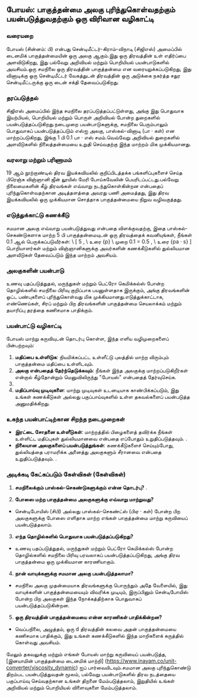 ## போயஸ்: பாகுத்தன்மை அலகு புரிந்துகொள்வதற்கும் பயன்படுத்துவதற்கும் ஒரு விரிவான வழிகாட்டி

### வரையறை
போயஸ் (சின்னம்: பி) என்பது சென்டிமீட்டர்-கிராம்-விநாடி (சிஜிஎஸ்) அமைப்பில் டைனமிக் பாகுத்தன்மையின் ஒரு அலகு ஆகும்.இது ஒரு திரவத்தின் உள் எதிர்ப்பை அளவிடுகிறது, இது பல்வேறு அறிவியல் மற்றும் பொறியியல் பயன்பாடுகளில் அவசியம்.ஒரு சமநிலை ஒரு திரவத்தின் பாகுத்தன்மை என வரையறுக்கப்படுகிறது, இது வினாடிக்கு ஒரு சென்டிமீட்டர் வேகத்துடன் திரவத்தின் ஒரு அடுக்கை நகர்த்த சதுர சென்டிமீட்டருக்கு ஒரு டைன் சக்தி தேவைப்படுகிறது.

### தரப்படுத்தல்
சிஜிஎஸ் அமைப்பில் இந்த சமநிலை தரப்படுத்தப்பட்டுள்ளது, அங்கு இது பொதுவாக இயற்பியல், பொறியியல் மற்றும் பொருள் அறிவியல் போன்ற துறைகளில் பயன்படுத்தப்படுகிறது.நடைமுறை பயன்பாடுகளுக்கு, சமநிலை பெரும்பாலும் பொதுவாகப் பயன்படுத்தப்படும் எஸ்ஐ அலகு, பாஸ்கல்-வினாடி (பா · கள்) என மாற்றப்படுகிறது, இங்கு 1 பி 0.1 பா · எஸ் சமம்.வெவ்வேறு அறிவியல் துறைகளில் அளவீடுகளில் நிலைத்தன்மையை உறுதி செய்வதற்கு இந்த மாற்றம் மிக முக்கியமானது.

### வரலாறு மற்றும் பரிணாமம்
19 ஆம் நூற்றாண்டில் திரவ இயக்கவியலில் குறிப்பிடத்தக்க பங்களிப்புகளைச் செய்த பிரெஞ்சு விஞ்ஞானி ஜீன் லூயிஸ் மேரி போய்சுவேலின் பெயரிடப்பட்டது.பல்வேறு நிலைமைகளின் கீழ் திரவங்கள் எவ்வாறு நடந்துகொள்கின்றன என்பதைப் புரிந்துகொள்வதற்கான அடித்தளத்தை அவரது பணி அமைத்தது, இது திரவ இயக்கவியலில் ஒரு முக்கியமான சொத்தாக பாகுத்தன்மையை நிறுவ வழிவகுத்தது.

### எடுத்துக்காட்டு கணக்கீடு
சமமான அலகு எவ்வாறு பயன்படுத்துவது என்பதை விளக்குவதற்கு, இதை பாஸ்கல்-செகண்டுகளாக மாற்ற 5 பி பாகுத்தன்மையுடன் ஒரு திரவத்தைக் கவனியுங்கள், நீங்கள் 0.1 ஆல் பெருக்கப்படுவீர்கள்:
\ [
5 \, \ உரை {p} \ முறை 0.1 = 0.5 \, \ உரை {pa · s}
\]
பொறியாளர்கள் மற்றும் விஞ்ஞானிகளுக்கு அவர்களின் கணக்கீடுகளில் துல்லியமான அளவீடுகள் தேவைப்படும் இந்த மாற்றம் அவசியம்.

### அலகுகளின் பயன்பாடு
உணவு பதப்படுத்துதல், மருந்துகள் மற்றும் பெட்ரோ கெமிக்கல்ஸ் போன்ற தொழில்களில் சமநிலை பிரிவு குறிப்பாக பயனுள்ளதாக இருக்கும், அங்கு திரவங்களின் ஓட்ட பண்புகளைப் புரிந்துகொள்வது மிக முக்கியமானது.எடுத்துக்காட்டாக, எண்ணெய்கள், சிரப் மற்றும் பிற திரவங்களின் பாகுத்தன்மை செயலாக்கம் மற்றும் தயாரிப்பு தரத்தை கணிசமாக பாதிக்கும்.

### பயன்பாட்டு வழிகாட்டி
போயஸ் மாற்று கருவியுடன் தொடர்பு கொள்ள, இந்த எளிய வழிமுறைகளைப் பின்பற்றவும்:
1. **மதிப்பை உள்ளிடுக**: நியமிக்கப்பட்ட உள்ளீட்டு புலத்தில் மாற்ற விரும்பும் பாகுத்தன்மை மதிப்பை உள்ளிடவும்.
2. **அலகு என்பதைத் தேர்ந்தெடுக்கவும்**: நீங்கள் இந்த அலகுக்கு மாற்றப்படுகிறீர்கள் என்றால் கீழ்தோன்றும் மெனுவிலிருந்து "போயஸ்" என்பதைத் தேர்வுசெய்க.
3.
4. **மதிப்பாய்வு முடிவுகளை**: மாற்று முடிவுகள் உடனடியாக காண்பிக்கப்படும், இது உங்கள் கணக்கீடுகள் அல்லது பகுப்பாய்வுகளில் உள்ள தகவல்களைப் பயன்படுத்த அனுமதிக்கிறது.

### உகந்த பயன்பாட்டிற்கான சிறந்த நடைமுறைகள்
- **இரட்டை சோதனை உள்ளீடுகள்**: மாற்றத்தில் பிழைகளைத் தவிர்க்க நீங்கள் உள்ளிட்ட மதிப்புகள் துல்லியமானவை என்பதை எப்போதும் உறுதிப்படுத்தவும்.
.
- **நிலையான அலகுகளைப் பயன்படுத்துங்கள்**: கணக்கீடுகளைச் செய்யும்போது, ​​துல்லியத்தை பராமரிக்க அனைத்து அலகுகளும் சீரானவை என்பதை உறுதிப்படுத்தவும்.
.

### அடிக்கடி கேட்கப்படும் கேள்விகள் (கேள்விகள்)

1. **சமநிலைக்கும் பாஸ்கல்-செகண்டுகளுக்கும் என்ன தொடர்பு?**
.

2. **போஸை மற்ற பாகுத்தன்மை அலகுகளுக்கு எவ்வாறு மாற்றுவது?**
- சென்டிபோயிஸ் (சிபி) அல்லது பாஸ்கல்-செகண்ட்ஸ் (பிஏ · கள்) போன்ற பிற அலகுகளுக்கு போஸை எளிதாக மாற்ற எங்கள் பாகுத்தன்மை மாற்று கருவியைப் பயன்படுத்தலாம்.

3. **எந்த தொழில்களில் பொதுவாக பயன்படுத்தப்படுகிறது?**
- உணவு பதப்படுத்துதல், மருந்துகள் மற்றும் பெட்ரோ கெமிக்கல்ஸ் போன்ற தொழில்களில் சமநிலை பிரிவு பரவலாகப் பயன்படுத்தப்படுகிறது, அங்கு திரவ பாகுத்தன்மை ஒரு முக்கியமான காரணியாகும்.

4. **நான் வாயுக்களுக்கு சமமான அலகு பயன்படுத்தலாமா?**
- சமநிலை அலகு முதன்மையாக திரவங்களுக்கு பொருந்தும் அதே வேளையில், இது வாயுக்களின் பாகுத்தன்மையையும் விவரிக்க முடியும், இருப்பினும் சென்டிபோயிஸ் போன்ற பிற அலகுகள் இந்த நோக்கத்திற்காக பொதுவாகப் பயன்படுத்தப்படுகின்றன.

5. **ஒரு திரவத்தின் பாகுத்தன்மையை என்ன காரணிகள் பாதிக்கின்றன?**
- வெப்பநிலை, அழுத்தம், ஒரு d திரவத்தின் கலவை அதன் பாகுத்தன்மையை கணிசமாக பாதிக்கும், இது உங்கள் கணக்கீடுகளில் இந்த மாறிகளைக் கருத்தில் கொள்வது அவசியம்.

மேலும் தகவலுக்கு மற்றும் எங்கள் போயஸ் மாற்று கருவியைப் பயன்படுத்த, [இனயாமின் பாகுத்தன்மை டைனமிக் மாற்றி] (https://www.inayam.co/unit-converter/viscosity_dynamic) ஐப் பார்வையிடவும்.சமமான அலகு புரிந்துகொண்டு திறம்பட பயன்படுத்துவதன் மூலம், பல்வேறு பயன்பாடுகளில் திரவ நடத்தையை பகுப்பாய்வு செய்வதற்கான உங்கள் திறனை மேம்படுத்தலாம், இறுதியில் உங்கள் அறிவியல் மற்றும் பொறியியல் விளைவுகளை மேம்படுத்தலாம்.